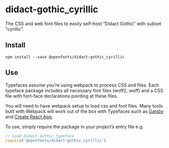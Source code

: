 
# didact-gothic_cyrillic

The CSS and web font files to easily self-host “Didact Gothic” with subset "cyrillic".

## Install

`npm install --save @openfonts/didact-gothic_cyrillic`

## Use

Typefaces assume you’re using webpack to process CSS and files. Each typeface
package includes all necessary font files (woff2, woff) and a CSS file with
font-face declarations pointing at these files.

You will need to have webpack setup to load css and font files. Many tools built
with Webpack will work out of the box with Typefaces such as [Gatsby](https://github.com/gatsbyjs/gatsby)
and [Create React App](https://github.com/facebookincubator/create-react-app).

To use, simply require the package in your project’s entry file e.g.

```javascript
// Load Didact Gothic typeface
require('@openfonts/didact-gothic_cyrillic')
```

